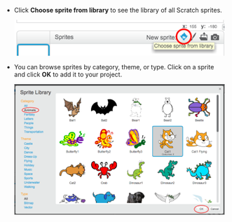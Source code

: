 + Click **Choose sprite from library** to see the library of all Scratch sprites.
    
    ![zrzut ekranu](images/sprite-library.png)

+ You can browse sprites by category, theme, or type. Click on a sprite and click **OK** to add it to your project.
    
    ![zrzut ekranu](images/sprite-choose.png)